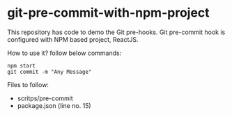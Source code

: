 # git-pre-commit-with-npm-project

This repository has code to demo the Git pre-hooks. Git pre-commit hook is configured with NPM based project, ReactJS.

How to use it? follow below commands:
```SHELL
npm start
git commit -m "Any Message"

```

Files to follow:
- scritps/pre-commit
- package.json (line no. 15)
